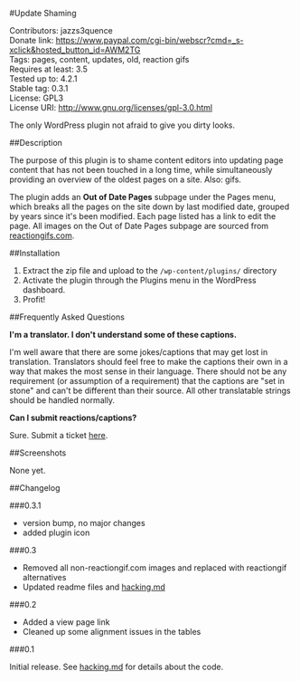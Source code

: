 #Update Shaming

Contributors: jazzs3quence  
Donate link: https://www.paypal.com/cgi-bin/webscr?cmd=_s-xclick&hosted_button_id=AWM2TG  
Tags: pages, content, updates, old, reaction gifs  
Requires at least: 3.5  
Tested up to: 4.2.1  
Stable tag: 0.3.1  
License: GPL3  
License URI: http://www.gnu.org/licenses/gpl-3.0.html

The only WordPress plugin not afraid to give you dirty looks.

##Description

The purpose of this plugin is to shame content editors into updating page content that has not been touched in a long time, while simultaneously providing an overview of the oldest pages on a site. Also: gifs.

The plugin adds an **Out of Date Pages** subpage under the Pages menu, which breaks all the pages on the site down by last modified date, grouped by years since it's been modified. Each page listed has a link to edit the page. All images on the Out of Date Pages subpage are sourced from [reactiongifs.com](http://reactiongifs.com).

##Installation

1. Extract the zip file and upload to the `/wp-content/plugins/` directory
2. Activate the plugin through the Plugins menu in the WordPress dashboard.
3. Profit!

##Frequently Asked Questions

**I'm a translator. I don't understand some of these captions.**

I'm well aware that there are some jokes/captions that may get lost in translation. Translators should feel free to make the captions their own in a way that makes the most sense in their language. There should not be any requirement (or assumption of a requirement) that the captions are "set in stone" and can't be different than their source. All other translatable strings should be handled normally.

**Can I submit reactions/captions?**

Sure. Submit a ticket [here](https://github.com/jazzsequence/Update-Shaming/issues/new).


##Screenshots

None yet.

##Changelog

###0.3.1
* version bump, no major changes
* added plugin icon

###0.3
* Removed all non-reactiongif.com images and replaced with reactiongif alternatives
* Updated readme files and [hacking.md](https://github.com/jazzsequence/Update-Shaming/blob/master/hacking.md)

###0.2
* Added a view page link
* Cleaned up some alignment issues in the tables

###0.1

Initial release. See [hacking.md](https://github.com/jazzsequence/Update-Shaming/blob/master/hacking.md) for details about the code.
